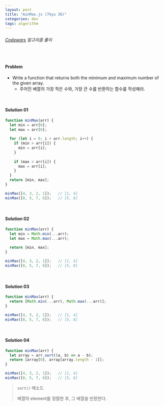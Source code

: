 ```yaml
---
layout: post
title: "minMax.js (7kyu 36)"
categories: dev
tags: algorithm
---
```


###### [Codewars](https://www.codewars.com) 알고리즘 풀이

<br>

#### Problem

- Write a function that returns both the minimum and maximum number of the given array.
  - 주어진 배열의 가장 작은 수와, 가장 큰 수를 반환하는 함수를 작성해라.

<br>

#### Solution 01

```js
function minMax(arr) {
  let min = arr[0];
  let max = arr[0];
  
  for (let i = 0; i < arr.length; i++) {
    if (min > arr[i]) {
      min = arr[i];
    }
    
    if (max < arr[i]) {
      max = arr[i];
    }
  }
  return [min, max];
}

minMax([4, 3, 2, 1]);	// [1, 4]
minMax([8, 5, 7, 6]);	// [5, 8]
```

<br>

#### Solution 02

```js
function minMax(arr) {
  let min = Math.min(...arr);
  let max = Math.max(...arr);
  
  return [min, max];
}

minMax([4, 3, 2, 1]);	// [1, 4]
minMax([8, 5, 7, 6]);	// [5, 8]
```

<br>

#### Solution 03

```js
function minMax(arr) {
  return [Math.min(...arr), Math.max(...arr)];
}

minMax([4, 3, 2, 1]);	// [1, 4]
minMax([8, 5, 7, 6]);	// [5, 8]
```

<br>

#### Solution 04

```js
function minMax(arr) {
  let array = arr.sort((a, b) => a - b);
  return [array[0], array[array.length - 1]];
}

minMax([4, 3, 2, 1]);	// [1, 4]
minMax([8, 5, 7, 6]);	// [5, 8]
```

> `sort()` 메소드
>
> 배열의 element를 정렬한 후, 그 배열을 반환한다.

<br>